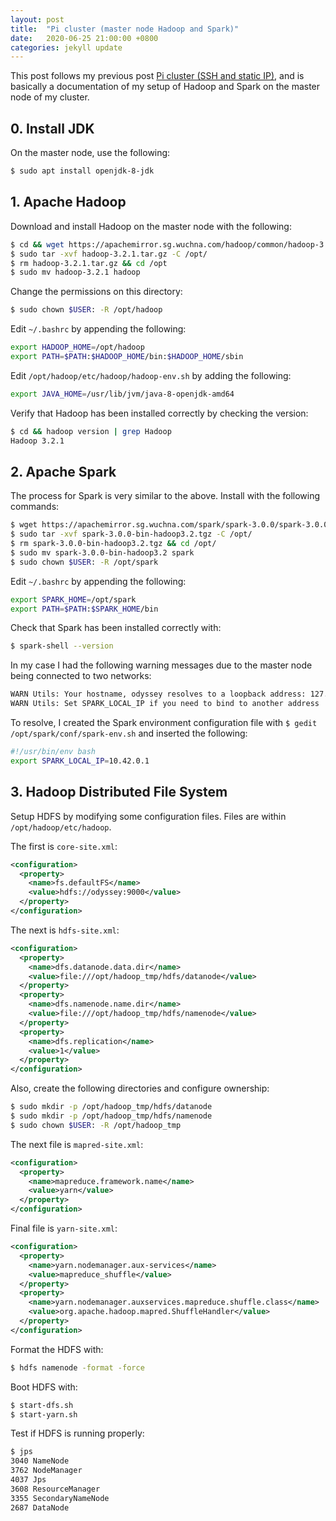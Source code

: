 ```yaml
---
layout: post
title:  "Pi cluster (master node Hadoop and Spark)"
date:   2020-06-25 21:00:00 +0800
categories: jekyll update
---
```


This post follows my previous post [Pi cluster (SSH and static IP)](https://zyf0717.github.io/jekyll/update/2020/06/24/pi-ssh-ip.html), and is basically a documentation of my setup of Hadoop and Spark on the master node of my cluster.

## 0. Install JDK

On the master node, use the following:

```bash
$ sudo apt install openjdk-8-jdk
```

## 1. Apache Hadoop

Download and install Hadoop on the master node with the following:

```bash
$ cd && wget https://apachemirror.sg.wuchna.com/hadoop/common/hadoop-3.2.1/hadoop-3.2.1.tar.gz
$ sudo tar -xvf hadoop-3.2.1.tar.gz -C /opt/
$ rm hadoop-3.2.1.tar.gz && cd /opt
$ sudo mv hadoop-3.2.1 hadoop
```

Change the permissions on this directory:

```bash
$ sudo chown $USER: -R /opt/hadoop
```

Edit `~/.bashrc` by appending the following:

```bash
export HADOOP_HOME=/opt/hadoop
export PATH=$PATH:$HADOOP_HOME/bin:$HADOOP_HOME/sbin
```

Edit `/opt/hadoop/etc/hadoop/hadoop-env.sh` by adding the following:

```bash
export JAVA_HOME=/usr/lib/jvm/java-8-openjdk-amd64
```

Verify that Hadoop has been installed correctly by checking the version:

```bash
$ cd && hadoop version | grep Hadoop
Hadoop 3.2.1
```

## 2. Apache Spark

The process for Spark is very similar to the above. Install with the following commands:

```bash
$ wget https://apachemirror.sg.wuchna.com/spark/spark-3.0.0/spark-3.0.0-bin-hadoop3.2.tgz
$ sudo tar -xvf spark-3.0.0-bin-hadoop3.2.tgz -C /opt/
$ rm spark-3.0.0-bin-hadoop3.2.tgz && cd /opt/
$ sudo mv spark-3.0.0-bin-hadoop3.2 spark
$ sudo chown $USER: -R /opt/spark
```

Edit `~/.bashrc` by appending the following:

```bash
export SPARK_HOME=/opt/spark
export PATH=$PATH:$SPARK_HOME/bin
```

Check that Spark has been installed correctly with:

```bash
$ spark-shell --version
```

In my case I had the following warning messages due to the master node being connected to two networks:

```bash
WARN Utils: Your hostname, odyssey resolves to a loopback address: 127.0.1.1; using 10.42.0.1 instead (on interface enp2s0)
WARN Utils: Set SPARK_LOCAL_IP if you need to bind to another address
```

To resolve, I created the Spark environment configuration file with `$ gedit /opt/spark/conf/spark-env.sh` and inserted the following:

```bash
#!/usr/bin/env bash
export SPARK_LOCAL_IP=10.42.0.1
```

## 3. Hadoop Distributed File System

Setup HDFS by modifying some configuration files. Files are within `/opt/hadoop/etc/hadoop`. 

The first is `core-site.xml`:

```xml
<configuration>
  <property>
    <name>fs.defaultFS</name>
    <value>hdfs://odyssey:9000</value>
  </property>
</configuration>
```

The next is `hdfs-site.xml`:

```xml
<configuration>
  <property>
    <name>dfs.datanode.data.dir</name>
    <value>file:///opt/hadoop_tmp/hdfs/datanode</value>
  </property>
  <property>
    <name>dfs.namenode.name.dir</name>
    <value>file:///opt/hadoop_tmp/hdfs/namenode</value>
  </property>
  <property>
    <name>dfs.replication</name>
    <value>1</value>
  </property>
</configuration> 
```

Also, create the following directories and configure ownership:

```bash
$ sudo mkdir -p /opt/hadoop_tmp/hdfs/datanode
$ sudo mkdir -p /opt/hadoop_tmp/hdfs/namenode
$ sudo chown $USER: -R /opt/hadoop_tmp
```

The next file is `mapred-site.xml`:

```xml
<configuration>
  <property>
    <name>mapreduce.framework.name</name>
    <value>yarn</value>
  </property>
</configuration>
```

Final file is `yarn-site.xml`:

```xml
<configuration>
  <property>
    <name>yarn.nodemanager.aux-services</name>
    <value>mapreduce_shuffle</value>
  </property>
  <property>
    <name>yarn.nodemanager.auxservices.mapreduce.shuffle.class</name>  
    <value>org.apache.hadoop.mapred.ShuffleHandler</value>
  </property>
</configuration> 
```

Format the HDFS with:

```bash
$ hdfs namenode -format -force
```

Boot HDFS with:

```bash
$ start-dfs.sh
$ start-yarn.sh
```

Test if HDFS is running properly:

```bash
$ jps
3040 NameNode
3762 NodeManager
4037 Jps
3608 ResourceManager
3355 SecondaryNameNode
2687 DataNode
```

